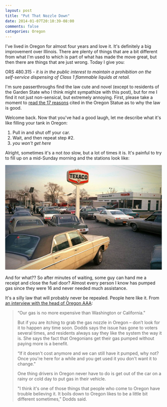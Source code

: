 ```yaml
---
layout: post
title: "Put That Nozzle Down"
date: 2014-01-07T20:10:39-08:00
comments: false
categories: Oregon
---
```


I've lived in Oregon for almost four years and love it. It's definitely a big improvement
over Illinois. There are plenty of things that are a bit different from what I'm used to
which is part of what has made the move great, but then there are things that are just wrong.
Today I give you:

ORS 480.315 - _it is in the public interest to maintain a prohibition on the self-service dispensing of Class 1 flammable liquids at retail._

I'm sure passerthroughs find the law cute and novel (except to residents of the Garden State
who I think might sympathize with this post), but for me I find it not just non-sensical, but
extremely annoying.  First, please take a moment to [read the 17 reasons](http://www.oregonlaws.org/ors/480.315) cited in the Oregon
Statue as to why the law is good.

Welcome back. Now that you've had a good laugh, let me describe what it's like filling your tank in Oregon:

1. Pull in and shut off your car.
2. Wait, and then repeat step #2.
3. _you won't get here_

Alright, sometimes it's a not _too_ slow, but a lot of times it is. It's painful to try to fill up on a mid-Sunday morning and the stations
look like:

![Cluster](/assets/oil-embargo.jpg)

And for what?? So after minutes of waiting, some guy can hand me a receipt and close the fuel door? Almost every person I know has
pumped gas since they were 16 and never needed much assistance.

It's a silly law that will probably never be repealed. People here like it. From [an interview with the head of Oregon AAA](http://www.ktvb.com/news/i-wonder/I-Wonder-Why-cant-you-pump-your-own-gas-in-Oregon-82256587.html):

>“Our gas is no more expensive than Washington or California."
>
>But if you are itching to grab the gas nozzle in Oregon – don’t look for it to happen any time soon. Dodds says the issue has gone to voters several times, and residents always say they like the system the way it is. She says the fact that Oregonians get their gas pumped without paying more is a benefit.
>
>“If it doesn't cost anymore and we can still have it pumped, why not? Once you're here for a while and you get used it you don't want it to change."
>
>One thing drivers in Oregon never have to do is get out of the car on a rainy or cold day to put gas in their vehicle.
>
>"I think it's one of those things that people who come to Oregon have trouble believing it. It boils down to Oregon likes to be a little bit different sometimes,” Dodds said.



